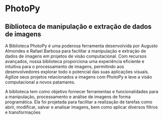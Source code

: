 # PhotoPy
## Biblioteca de manipulação e extração de dados de imagens

A Biblioteca PhotoPy é uma poderosa ferramenta desenvolvida por Augusto Almondes e Rafael Barbosa para facilitar a manipulação e extração de dados de imagens em projetos de visão computacional. Com recursos avançados, nossa biblioteca proporciona uma experiência eficiente e intuitiva para o processamento de imagens, permitindo aos desenvolvedores explorar todo o potencial das suas aplicações visuais. Agilize seus projetos relacionados a imagens com PhotoPy e leve a visão computacional a novos patamares.

A biblioteca tem como objetivo fornecer ferramentas e funcionalidades para a manipulação, processamento e análise de imagens de forma programática. Ela foi projetada para facilitar a realização de tarefas como abrir, modificar, salvar e analisar imagens, bem como aplicar diversos filtros e transformações
